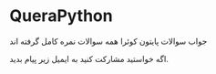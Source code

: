 # QueraPython
جواب سوالات پایتون کوئرا
همه سوالات نمره کامل گرفته اند

اگه خواستید مشارکت کنید به ایمیل زیر پیام بدید.

